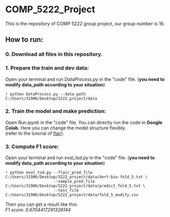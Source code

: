 # COMP_5222_Project
This is the repository of COMP 5222 group project, our group number is 16.

## **How to run:**

### 0. Download all files in this repository.

### 1. Prepare the train and dev data:  
Open your terminal and run _DataProcess.py_ in the "code" file. (**you need to modify data_path according to your situation**)
```
! python DataProcess.py --data_path C:/Users/31906/Desktop/5222_project/data
```

### 2. Train the model and make prediction:  
Open _Run.ipynb_ in the "code" file. You can directly run the code in **Google Colab**.
Here you can change the model structure flexibly.   
(refer to the tutorial of [flair](https://github.com/flairNLP/flair)).

### 3. Compute F1 score:
Open your terminal and run _eval_tsd.py_ in the "code" file. (**you need to modify data_path according to your situation**)
```
! python eval_tsd.py --flair_pred_file C:/Users/31906/Desktop/5222_project/data/bert-bio-fold_5.txt \
                     --sample_pred_file C:/Users/31906/Desktop/5222_project/data/predict_fold_5.txt \
                     --test_file C:/Users/31906/Desktop/5222_project/data/fold_5_modify.csv
```
Then you can get a result like this:  
_F1 score:  0.6704417291328144_
